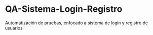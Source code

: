 # QA-Sistema-Login-Registro
Automatización de pruebas, enfocado a sistema de login y registro de usuarios
